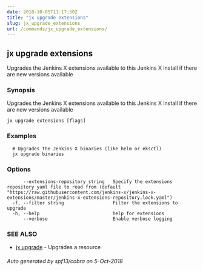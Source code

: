 ```yaml
---
date: 2018-10-05T11:17:50Z
title: "jx upgrade extensions"
slug: jx_upgrade_extensions
url: /commands/jx_upgrade_extensions/
---
```

## jx upgrade extensions

Upgrades the Jenkins X extensions available to this Jenkins X install if there are new versions available

### Synopsis

Upgrades the Jenkins X extensions available to this Jenkins X install if there are new versions available

```
jx upgrade extensions [flags]
```

### Examples

```
  # Upgrades the Jenkins X binaries (like helm or eksctl)
  jx upgrade binaries
```

### Options

```
      --extensions-repository string   Specify the extensions repository yaml file to read from (default "https://raw.githubusercontent.com/jenkins-x/jenkins-x-extensions/master/jenkins-x-extensions-repository.lock.yaml")
  -f, --filter string                  Filter the extensions to upgrade
  -h, --help                           help for extensions
      --verbose                        Enable verbose logging
```

### SEE ALSO

* [jx upgrade](/commands/jx_upgrade/)	 - Upgrades a resource

###### Auto generated by spf13/cobra on 5-Oct-2018
